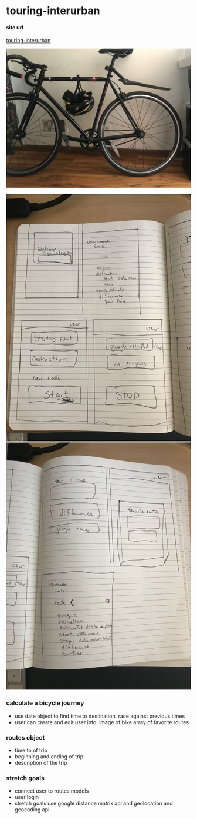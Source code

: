 # touring-interurban

#### site url
[touring-interurban](https://touring-interurban.herokuapp.com/)

![half-bicycle](/assets/58110593075__09EB8310-BBDC-4071-A34A-771DECE19C83.jpeg)

![wireframe-part1](/assets/IMG_3203.jpeg)
![wireframe-part2](/assets/IMG_3204.jpeg)


### calculate a bicycle journey

- use date object to find time to destination, race against previous times
- user can create and edit user info.  image of bike array of favorite routes


### routes object
- time to of trip
- beginning and ending of trip
- description of the trip

### stretch goals
- connect user to routes models
- user login
- stretch goals  use google distance matrix api and geolocation and geocoding api
